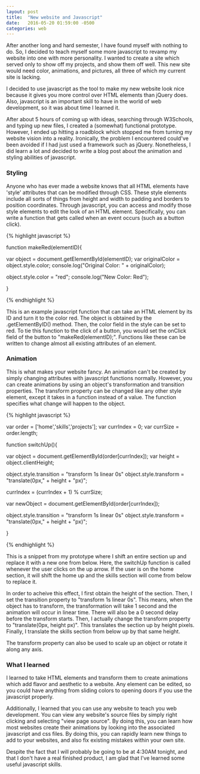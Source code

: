 ```yaml
---
layout: post
title:  "New website and Javascript"
date:   2016-05-20 01:59:00 -0500
categories: web
---
```


After another long and hard semester, I have found myself
with nothing to do. So, I decided to teach myself some more javascript
to revamp my website into one with more personality. I wanted to create a
site which served only to show off my projects, and show them off well.
This new site would need color, animations, and pictures, all three of which
my current site is lacking.

I decided to use javascript as the tool to make my new website look nice because
it gives you more control over HTML elements than jQuery does. Also, javascript
is an important skill to have in the world of web development, so it was about
time I learned it.

After about 5 hours of coming up with ideas, searching through W3Schools, and 
typing up new files, I created a (somewhat) functional prototype. However, I
ended up hitting a roadblock which stopped me from turning my website vision into
a reality. Ironically, the problem I encountered could've been avoided if I had
just used a framework such as jQuery. Nonetheless, I did learn a lot and decided to
write a blog post about the animation and styling abilities of javascript.

<h3> Styling </h3>

Anyone who has ever made a website knows that all HTML elements have 'style' attributes
that can be modified through CSS. These style elements include all sorts of 
things from height and width to padding and borders to position coordinates. Through
javascript, you can access and modify those style elements to edit the look of an 
HTML element. Specifically, you can write a function that gets called when an event occurs
(such as a button click).

{% highlight javascript %}

function makeRed(elementID){

  var object = document.getElementById(elementID);
  var originalColor = object.style.color;
  console.log("Original Color: " + originalColor);

  object.style.color = "red";
  console.log("New Color: Red");

}

{% endhighlight %}

This is an example javascript function that can take an HTML element by its ID
and turn it to the color red. The object is obtained by the .getElementByID() method.
Then, the color field in the style can be set to red. To tie this function to the click
of a button, you would set the onClick field of the button to "makeRed(elementID);".
Functions like these can be written to change almost all existing attributes of an element.

<h3> Animation </h3>

This is what makes your website fancy. An animation can't be created by simply
changing attributes with javascript functions normally. However, you can create
animations by using an object's transformation and transition properties. The transform
property can be changed like any other style element, except it takes in a function
instead of a value. The function specifies what change will happen to the object.

{% highlight javascript %}

var order = ['home','skills','projects'];
var currIndex = 0;
var currSize = order.length;

function switchUp(){

  var object = document.getElementById(order[currIndex]);
  var height = object.clientHeight;

  object.style.transition = "transform 1s linear 0s"
  object.style.transform = "translate(0px," + height + "px)";

  currIndex = (currIndex + 1) % currSize;

  var newObject  = document.getElementById(order[currIndex]);

  object.style.transition = "transform 1s linear 0s"
  object.style.transform = "translate(0px," + height + "px)";

}

{% endhighlight %}

This is a snippet from my prototype where I shift an entire section
up and replace it with a new one from below. Here, the switchUp function is called
whenever the user clicks on the up arrow. If the user is on the home section, it will
shift the home up and the skills section will come from below to replace it.

In order to acheive this effect, I first obtain the height of the section. Then,
I set the transition property to "transform 1s linear 0s". This means, when the object 
has to transform, the transformation will take 1 second and the animation will occur in
linear time. There will also be a 0 second delay before the transform starts. Then, I 
actually change the transform property to "translate(0px, height px)". This translates
the section up by height pixels. Finally, I translate the skills section from below up
by that same height.

The transform property can also be used to scale up an object or rotate it along any axis.

<h3> What I learned </h3>

I learned to take HTML elements and transform them to create animations which add
flavor and aesthetic to a website. Any element can be edited, so you could have anything from
sliding colors to opening doors if you use the javascript properly. 

Additionally, I learned that you can use any website to teach you web development. You can view
any website's source files by simply right clicking and selecting "view page source". By doing this,
you can learn how most websites create their animations by looking into the associated javascript
and css files. By doing this, you can rapidly learn new things to add to your websites, and also
fix existing mistakes within your own site. 

Despite the fact that I will probably be going to be at 4:30AM tonight, and that I don't have
a real finished product, I am glad that I've learned some useful javascript skills.

 
